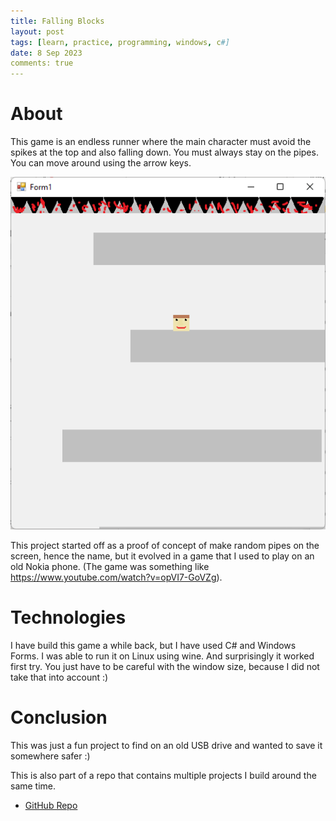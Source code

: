 ```yaml
---
title: Falling Blocks
layout: post
tags: [learn, practice, programming, windows, c#]
date: 8 Sep 2023
comments: true
---
```


# About

This game is an endless runner where the main character must avoid the spikes
at the top and also falling down. You must always stay on the pipes. You can
move around using the arrow keys.

<p align="center">
  <img src="/images/falling-blocks/FallingBlocks.png" width="1000"/>
</p>

This project started off as a proof of concept of make random pipes on the
screen, hence the name, but it evolved in a game that I used to play on an old
Nokia phone. (The game was something like
<https://www.youtube.com/watch?v=opVI7-GoVZg>).

# Technologies

I have build this game a while back, but I have used C# and Windows Forms. I
was able to run it on Linux using wine. And surprisingly it worked first try.
You just have to be careful with the window size, because I did not take that
into account :)

# Conclusion

This was just a fun project to find on an old USB drive and wanted to save it
somewhere safer :)

This is also part of a repo that contains multiple projects I build around the
same time.

- [GitHub Repo](https://github.com/alexjercan/my-first-project)
